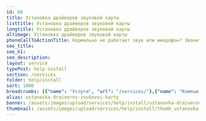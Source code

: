```yaml
---
id: 68
title: Установка драйверов звуковой карты
listtitle: Установка драйверов звуковой карты
longtitle: Установка драйверов звуковой карты
altimage: Установка драйверов звуковой карты
phoneCallToActionTitle: Нормально не работает звук или микрофон? Звоните!
seo_title: 
seo_h1: 
seo_description: 
layout: service
typePost: help-install
section: /services
folder: help/install
sort: 1800
breadcrumbs: [{"name": "Услуги", "url": "/services/"},{"name": "Компьютерная помощь", "url": "/services/help/"},{"name": "Установка ПО", "url": "/services/help/install/"}]
alias: ustanovka-draiverov-zvukovoi-karty
banner: /assets/images/upload/services/help/install/ustanovka-draiverov-zvukovoi-karty.jpg
thumbnail: /assets/images/upload/services/help/install/thumb_ustanovka-draiverov-zvukovoi-karty.jpg
---
```

